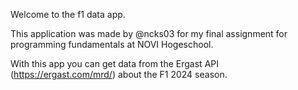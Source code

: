 Welcome to the f1 data app.

This application was made by @ncks03 for my final assignment for programming fundamentals at NOVI Hogeschool.

With this app you can get data from the Ergast API (https://ergast.com/mrd/) about the F1 2024 season.
